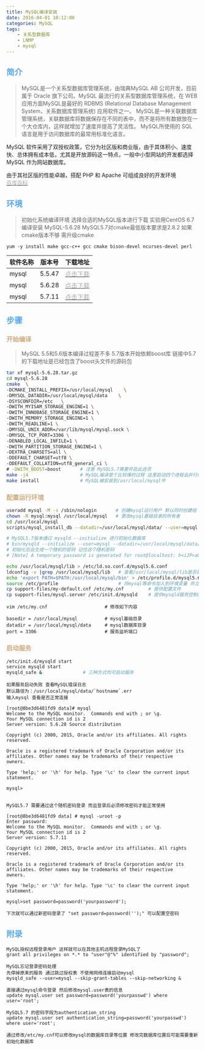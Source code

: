 ```yaml
---
title: MySQL编译安装
date: 2016-04-01 10:12:00
categories: MySQL
tags:
    - 关系型数据库
    - LNMP
    - mysql
---
```

## <font color='#5CACEE'>简介</font>
> MySQL是一个关系型数据库管理系统，由瑞典MySQL AB 公司开发，目前属于 Oracle 旗下公司。MySQL 最流行的关系型数据库管理系统，在 WEB 应用方面MySQL是最好的 RDBMS (Relational Database Management System，关系数据库管理系统) 应用软件之一。
MySQL是一种关联数据库管理系统，关联数据库将数据保存在不同的表中，而不是将所有数据放在一个大仓库内，这样就增加了速度并提高了灵活性。
MySQL所使用的 SQL 语言是用于访问数据库的最常用标准化语言。
<!-- more -->MySQL 软件采用了双授权政策，它分为社区版和商业版，由于其体积小、速度快、总体拥有成本低，尤其是开放源码这一特点，一般中小型网站的开发都选择 MySQL 作为网站数据库。
由于其社区版的性能卓越，搭配 PHP 和 Apache 可组成良好的开发环境  
[<font color='#AAAAAA'>百度百科</font>](http://baike.baidu.com/link?url=AZBRVGRxT-bTnepDp1kUWBEq3AdAeDNtWu6X2ud8bF1X7qwNWnEPLYUcqca3idKMTM-Mj5N4ldZnRyNO7ijn-U3i73p5AbDQ_yPiWidwPGy)



## <font color='#5CACEE'>环境</font>
> 初始化系统编译环境 选择合适的MySQL版本进行下载 实验用CentOS 6.7 编译安装 MySQL-5.6.28
MySQL5.7对cmake最低版本要求是2.8.2 如果cmake版本不够 需升级cmake 

    yum -y install make gcc-c++ gcc cmake bison-devel ncurses-devel perl

|软件名称|版本号|下载地址|
|-|:-:|-:|
|mysql|5.5.47|[<font color='#AAAAAA'>点击下载</font>](http://dev.mysql.com/get/Downloads/MySQL-5.6/mysql-5.5.47.tar.gz)|
|mysql|5.6.28|[<font color='#AAAAAA'>点击下载</font>](http://dev.mysql.com/get/Downloads/MySQL-5.6/mysql-5.6.28.tar.gz)|
|mysql|5.7.11|[<font color='#AAAAAA'>点击下载</font>](http://dev.mysql.com/get/Downloads/MySQL-5.7/mysql-boost-5.7.11.tar.gz)|


## <font color='#5CACEE'>步骤</font>

### <font color='#CDAA7D'>开始编译</font>
> MySQL 5.5和5.6版本编译过程差不多 5.7版本开始依赖boost库 
链接中5.7的下载地址是已经包含了boost头文件的源码包

```bash
tar xf mysql-5.6.28.tar.gz
cd mysql-5.6.28
cmake  \
-DCMAKE_INSTALL_PREFIX=/usr/local/mysql    \
-DMYSQL_DATADIR=/usr/local/mysql/data    \
-DSYSCONFDIR=/etc   \
-DWITH_MYISAM_STORAGE_ENGINE=1 \
-DWITH_INNOBASE_STORAGE_ENGINE=1 \
-DWITH_MEMORY_STORAGE_ENGINE=1 \
-DWITH_READLINE=1 \
-DMYSQL_UNIX_ADDR=/var/lib/mysql/mysql.sock \
-DMYSQL_TCP_PORT=3306 \
-DENABLED_LOCAL_INFILE=1 \
-DWITH_PARTITION_STORAGE_ENGINE=1 \
-DEXTRA_CHARSETS=all \
-DDEFAULT_CHARSET=utf8 \
-DDEFAULT_COLLATION=utf8_general_ci \
# -DWITH_BOOST=boost       # 注意 MySQL5.7需要开启此选项
make -j4                   # MySQL编译是个比较慢的过程 这里启动四个进程去并行编译
make install               # MySQL被安装到/usr/local/mysql中
```

### <font color='#CDAA7D'>配置运行环境</font>
```bash
useradd mysql -M -s /sbin/nologin       # 创建mysql运行用户 默认同时创建组
chown -R mysql:mysql /usr/local/mysql   # 更改mysql基础目录的所有者
cd /usr/local/mysql
scripts/mysql_install_db --datadir=/usr/local/mysql/data/ --user=mysql

# MySQL5.7版本通过 mysqld --initialize 进行初始化数据库
# bin/mysqld --initialize --user=mysql --datadir=/usr/local/mysql/data/
# 初始化后会生成一个随机的密码 记住这个随机密码
# [Note] A temporary password is generated for root@localhost: h<iJP>aU2C,9

echo /usr/local/mysql/lib > /etc/ld.so.conf.d/mysql5.6.conf
ldconfig -v |grep /usr/local/mysql/lib   # 查看/usr/local/mysql/lib是否被加入到系统运行库中
echo 'export PATH=$PATH:/usr/local/mysql/bin' > /etc/profile.d/mysql5.6.sh
source /etc/profile                      # 将mysql等命令加入到环境变量 并立即生效
cp support-files/my-default.cnf /etc/my.cnf         # 提供配置文件 
cp support-files/mysql.server /etc/init.d/mysqld    # 提供mysqld服务控制脚本
```

    vim /etc/my.cnf                     # 修改如下内容

    basedir = /usr/local/mysql          # mysql基础目录
    datadir = /usr/local/mysql/data     # mysql数据库目录
    port = 3306                         # 服务监听端口
    
### <font color='#CDAA7D'>启动服务</font>
```bash
/etc/init.d/mysqld start
service mysqld start
mysqld_safe &               # 三种方式均可启动服务
```

    如果服务启动失败 查看MySQL错误日志
    默认路径为：/usr/local/mysql/data/`hostname`.err
    输入mysql 查看是否正常连接
    
    [root@8be3d6481fd9 data]# mysql
    Welcome to the MySQL monitor.  Commands end with ; or \g.
    Your MySQL connection id is 2
    Server version: 5.6.28 Source distribution

    Copyright (c) 2000, 2015, Oracle and/or its affiliates. All rights reserved.

    Oracle is a registered trademark of Oracle Corporation and/or its
    affiliates. Other names may be trademarks of their respective
    owners.

    Type 'help;' or '\h' for help. Type '\c' to clear the current input statement.

    mysql> 
    
    
    MySQL5.7 需要通过这个随机密码登录 而且登录后必须修改密码才能正常使用
    
    [root@8be3d6481fd9 data] # mysql -uroot -p
    Enter password: 
    Welcome to the MySQL monitor.  Commands end with ; or \g.
    Your MySQL connection id is 2
    Server version: 5.7.11

    Copyright (c) 2000, 2015, Oracle and/or its affiliates. All rights reserved.

    Oracle is a registered trademark of Oracle Corporation and/or its
    affiliates. Other names may be trademarks of their respective
    owners.

    Type 'help;' or '\h' for help. Type '\c' to clear the current input statement.

    mysql>set password=password('yourpassword');

    下次就可以通过新密码登录了 "set password=password('');" 可以配置空密码


## <font color='#5CACEE'>附录</font>
    MySQL授权远程登录用户 这样就可以在其他主机远程登录MySQL了
    grant all privileges on *.* to "user"@"%" identified by "password";
    
    MySQL忘记登录密码处理
    先停掉原来的服务 通过跳过授权表 不使用网络连接启动mysql
    mysqld_safe --user=mysql --skip-grant-tables --skip-networking &
    
    直接通过mysql命令登录 然后修改mysql.user表的信息
    update mysql.user set password=password('yourpasswd') where user='root';
    
    MySQL5.7 的密码字段为authentication_string
    update mysql.user set authentication_string=password('yourpasswd') where user='root';
    
    通过修改/etc/my.cnf可以修改mysql的数据库目录等位置 修改完数据库位置后可能需要重新初始化数据库
    